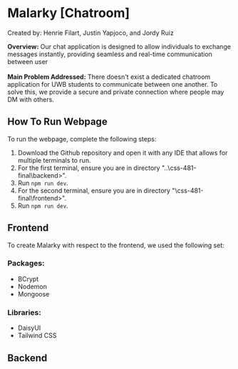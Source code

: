 # Malarky [Chatroom]

Created by: Henrie Filart, Justin Yapjoco, and Jordy Ruiz

**Overview:** Our chat application is designed to allow individuals to exchange messages instantly, providing seamless and 
real-time communication between user 
<br><br>
**Main Problem Addressed:** There doesn't exist a dedicated chatroom application for UWB students to communicate between
one another. To solve this, we provide a secure and private connection where people may DM with others.

## How To Run Webpage
To run the webpage, complete the following steps:
1. Download the Github repository and open it with any IDE that allows for multiple terminals to run.
2. For the first terminal, ensure you are in directory "..\css-481-final\backend>".
3. Run `npm run dev`.
4. For the second terminal, ensure you are in directory "\css-481-final\frontend>".
5. Run `npm run dev`.

## Frontend

To create Malarky with respect to the frontend, we used the following set:
### Packages:
- BCrypt
- Nodemon
- Mongoose
### Libraries:
- DaisyUI
- Tailwind CSS

## Backend
